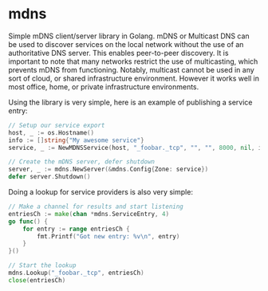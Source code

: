 mdns
====

Simple mDNS client/server library in Golang. mDNS or Multicast DNS can be
used to discover services on the local network without the use of an authoritative
DNS server. This enables peer-to-peer discovery. It is important to note that many
networks restrict the use of multicasting, which prevents mDNS from functioning.
Notably, multicast cannot be used in any sort of cloud, or shared infrastructure
environment. However it works well in most office, home, or private infrastructure
environments.

Using the library is very simple, here is an example of publishing a service entry:

```go
// Setup our service export
host, _ := os.Hostname()
info := []string{"My awesome service"}
service, _ := NewMDNSService(host, "_foobar._tcp", "", "", 8000, nil, info)

// Create the mDNS server, defer shutdown
server, _ := mdns.NewServer(&mdns.Config{Zone: service})
defer server.Shutdown()
```

Doing a lookup for service providers is also very simple:

```go
// Make a channel for results and start listening
entriesCh := make(chan *mdns.ServiceEntry, 4)
go func() {
    for entry := range entriesCh {
        fmt.Printf("Got new entry: %v\n", entry)
    }
}()

// Start the lookup
mdns.Lookup("_foobar._tcp", entriesCh)
close(entriesCh)
```

